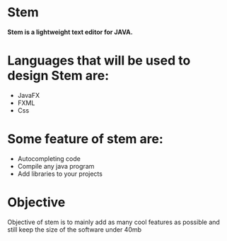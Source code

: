 # Stem
<b>Stem is a lightweight text editor for JAVA.</b>

# Languages that will be used to design Stem are:
   <ul>
   <li>JavaFX</li>
   <li>FXML</li>
   <li>Css</li>
   </ul>
   
# Some feature of stem are:
   <ul>
   <li>Autocompleting code</li>
   <li>Compile any java program</li>
   <li>Add libraries to your projects</li>
   </ul>

# Objective
 Objective of stem is to mainly add as many cool features as possible and still keep the size of the software under 40mb 
